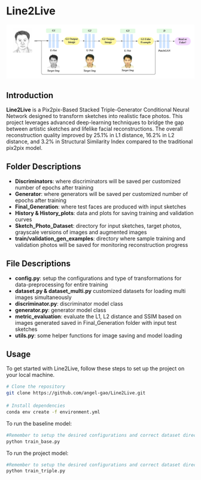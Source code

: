 # Line2Live
![Line2Live Model Architecture](https://github.com/angel-gao/Line2Live/blob/main/projectModelFC.png)

## Introduction

**Line2Live** is a Pix2pix-Based Stacked Triple-Generator Conditional Neural Network designed to transform sketches into realistic face photos. This project leverages advanced deep-learning techniques to bridge the gap between artistic sketches and lifelike facial reconstructions. The overall reconstruction quality improved by 25.1% in L1 distance, 16.2% in L2 distance, and 3.2% in Structural Similarity Index compared to the traditional pix2pix model. 

## Folder Descriptions

- **Discriminators**: where discriminators will be saved per customized number of epochs after training
- **Generator**: where generators will be saved per customized number of epochs after training
- **Final_Generation**: where test faces are produced with input sketches 
- **History & History_plots**: data and plots for saving training and validation curves
- **Sketch_Photo_Dataset**: directory for input sketches, target photos, grayscale versions of images and augmented images
- **train/validation_gen_examples**: directory where sample training and validation photos will be saved for monitoring reconstruction progress

## File Descriptions
- **config.py**: setup the configurations and type of transformations for data-preprocessing for entire training
- **dataset.py & dataset_multi.py** customized datasets for loading multi images simultaneously
- **discriminator.py**: discriminator model class
- **generator.py**: generator model class
- **metric_evaluation**: evaluate the L1, L2 distance and SSIM based on images generated saved in Final_Generation folder with input test sketches
- **utils.py**: some helper functions for image saving and model loading

## Usage

To get started with Line2Live, follow these steps to set up the project on your local machine.

```bash
# Clone the repository
git clone https://github.com/angel-gao/Line2Live.git

# Install dependencies
conda env create -f environment.yml
```

To run the baseline model: 
```bash
#Remember to setup the desired configurations and correct dataset directory
python train_base.py
```

To run the project model: 
```bash
#Remember to setup the desired configurations and correct dataset directory
python train_triple.py
```



